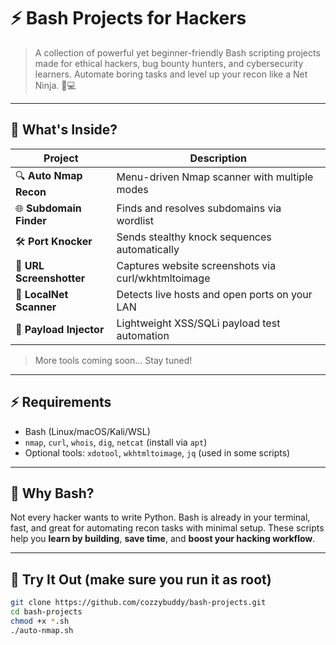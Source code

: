 # ⚡ Bash Projects for Hackers

> A collection of powerful yet beginner-friendly Bash scripting projects made for ethical hackers, bug bounty hunters, and cybersecurity learners. Automate boring tasks and level up your recon like a Net Ninja. 🧠💻



---

## 🚀 What's Inside?

| Project                     | Description                                       |
|----------------------------|---------------------------------------------------|
| 🔍 **Auto Nmap Recon**     | Menu-driven Nmap scanner with multiple modes      |
| 🌐 **Subdomain Finder**    | Finds and resolves subdomains via wordlist        |
| 🛠️ **Port Knocker**        | Sends stealthy knock sequences automatically       |
| 📸 **URL Screenshotter**   | Captures website screenshots via curl/wkhtmltoimage|
| 📡 **LocalNet Scanner**    | Detects live hosts and open ports on your LAN     |
| 🔐 **Payload Injector**    | Lightweight XSS/SQLi payload test automation       |

> More tools coming soon... Stay tuned!

---

## ⚡ Requirements

- Bash (Linux/macOS/Kali/WSL)
- `nmap`, `curl`, `whois`, `dig`, `netcat` (install via `apt`)
- Optional tools: `xdotool`, `wkhtmltoimage`, `jq` (used in some scripts)

---

## 🧠 Why Bash?

Not every hacker wants to write Python. Bash is already in your terminal, fast, and great for automating recon tasks with minimal setup. These scripts help you **learn by building**, **save time**, and **boost your hacking workflow**.

---

## 🧪 Try It Out (make sure you run it as root)

```bash
git clone https://github.com/cozzybuddy/bash-projects.git
cd bash-projects
chmod +x *.sh
./auto-nmap.sh
